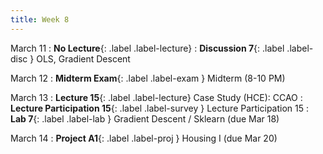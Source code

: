 ```yaml
---
title: Week 8
---
```


March 11
: **No Lecture**{: .label .label-lecture}
: **Discussion 7**{: .label .label-disc } OLS, Gradient Descent

March 12
: **Midterm Exam**{: .label .label-exam } Midterm (8-10 PM)

March 13
: **Lecture 15**{: .label .label-lecture} Case Study (HCE): CCAO
: **Lecture Participation 15**{: .label .label-survey } Lecture Participation 15
: **Lab 7**{: .label .label-lab }  Gradient Descent / Sklearn (due Mar 18)

March 14
: **Project A1**{: .label .label-proj } Housing I (due Mar 20)